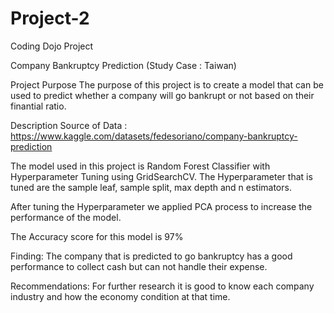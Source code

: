 # Project-2
Coding Dojo Project

Company Bankruptcy Prediction (Study Case : Taiwan)

Project Purpose
The purpose of this project is to create a model that can be used to predict whether a company will go bankrupt or not based on their finantial ratio.

Description
Source of Data : https://www.kaggle.com/datasets/fedesoriano/company-bankruptcy-prediction

The model used in this project is Random Forest Classifier with Hyperparameter Tuning using GridSearchCV.
The Hyperparameter that is tuned are the sample leaf, sample split, max depth and n estimators.

After tuning the Hyperparameter we applied PCA process to increase the performance of the model.

The Accuracy score for this model is 97%

Finding:
The company that is predicted to go bankruptcy has a good performance to collect cash but can not handle their expense.

Recommendations:
For further research it is good to know each company industry and how the economy condition at that time. 
